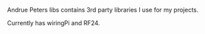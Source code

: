 Andrue Peters
libs contains 3rd party libraries I use for my projects.

Currently has wiringPi and RF24.


